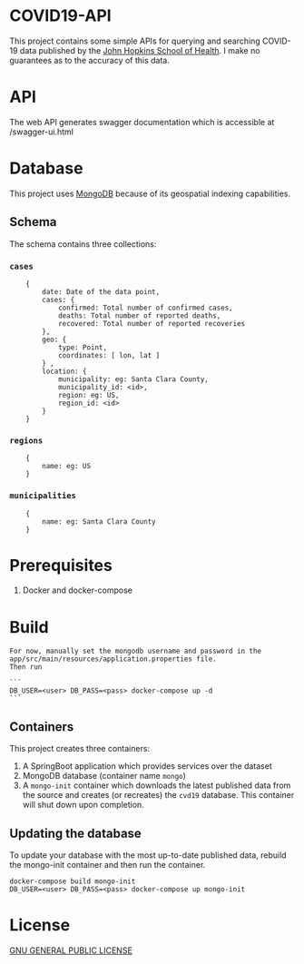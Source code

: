 # COVID19-API

This project contains some simple APIs for querying and searching COVID-19 data published by the [John Hopkins School of Health](https://data.humdata.org/dataset/novel-coronavirus-2019-ncov-cases). I make no guarantees as to the accuracy of this data.

# API

The web API generates swagger documentation which is accessible at /swagger-ui.html

# Database

This project uses [MongoDB](http://mongodb.com) because of its geospatial indexing capabilities.

## Schema
The schema contains three collections:

### `cases`
```
    {   
        date: Date of the data point,  
        cases: {
            confirmed: Total number of confirmed cases,
            deaths: Total number of reported deaths,
            recovered: Total number of reported recoveries
        },
        geo: {
            type: Point,
            coordinates: [ lon, lat ]
        } ,
        location: {
            municipality: eg: Santa Clara County,
            municipality_id: <id>,
            region: eg: US,
            region_id: <id>
        }
    }
```

### `regions`
```
    {
        name: eg: US
    }
```

### `municipalities`
```
    {
        name: eg: Santa Clara County
    }
```

# Prerequisites

 1. Docker and docker-compose

# Build

    For now, manually set the mongodb username and password in the app/src/main/resources/application.properties file.
    Then run

    ```
    DB_USER=<user> DB_PASS=<pass> docker-compose up -d
    ```

## Containers

This project creates three containers:

 1. A SpringBoot application which provides services over the dataset
 2. MongoDB database (container name `mongo`)
 3. A `mongo-init` container which downloads the latest published data from the source and creates (or recreates) the `cvd19` database. This container will shut down upon completion.

## Updating the database

To update your database with the most up-to-date published data, rebuild the mongo-init container and then run the container.

```
docker-compose build mongo-init
DB_USER=<user> DB_PASS=<pass> docker-compose up mongo-init
```

# License

[GNU GENERAL PUBLIC LICENSE](LICENSE)
